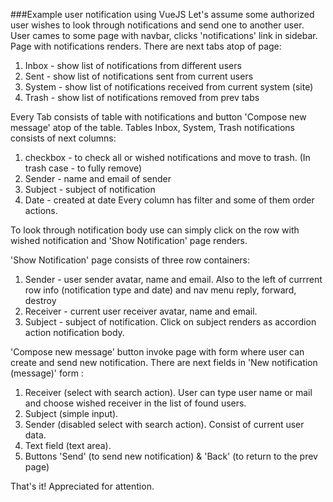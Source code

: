 ###Example user notification using VueJS
Let's assume some authorized user wishes to look through notifications and send one to another user.
User cames to some page with navbar, clicks 'notifications' link in sidebar. Page with notifications renders. 
There are next tabs atop of page:
1. Inbox - show list of notifications from different users
1. Sent - show list of notifications sent from current users
1. System - show list of notifications received from current system (site)
1. Trash - show list of notifications removed from prev tabs

Every Tab consists of table with notifications and button 'Compose new message' atop of the table.
Tables Inbox, System, Trash notifications consists of next columns:
1. checkbox - to check all or wished notifications and move to trash. (In trash case - to fully remove)
1. Sender - name and email of sender
1. Subject - subject of notification
1. Date - created at date
Every column has filter and some of them order actions.

To look through notification body use can simply click on the row with wished notification and 'Show Notification' page renders.

'Show Notification' page consists of three row containers:
1. Sender - user sender avatar, name and email. Also to the left of currrent row info (notification type and date) and nav menu reply, forward, destroy
1. Receiver - current user receiver avatar, name and email.
1. Subject - subject of notification. Click on subject renders as accordion action notification body.

'Compose new message' button invoke page with form where user can create and send new notification.
There are next fields in 'New notification (message)' form :
1. Receiver (select with search action). User can type user name or mail and choose wished receiver in the list of found users.
1. Subject (simple input). 
1. Sender (disabled select with search action). Consist of current user data.
1. Text field (text area).
1. Buttons 'Send' (to send new notification) & 'Back' (to return to the prev page)

That's it! Appreciated for attention.
	